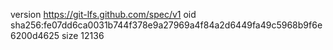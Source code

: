 version https://git-lfs.github.com/spec/v1
oid sha256:fe07dd6ca0031b744f378e9a27969a4f84a2d6449fa49c5968b9f6e6200d4625
size 12136
